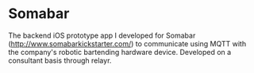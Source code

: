 # Somabar
The backend iOS prototype app I developed for Somabar (http://www.somabarkickstarter.com/) to communicate using MQTT with the company's robotic bartending hardware device. Developed on a consultant basis through relayr. 
